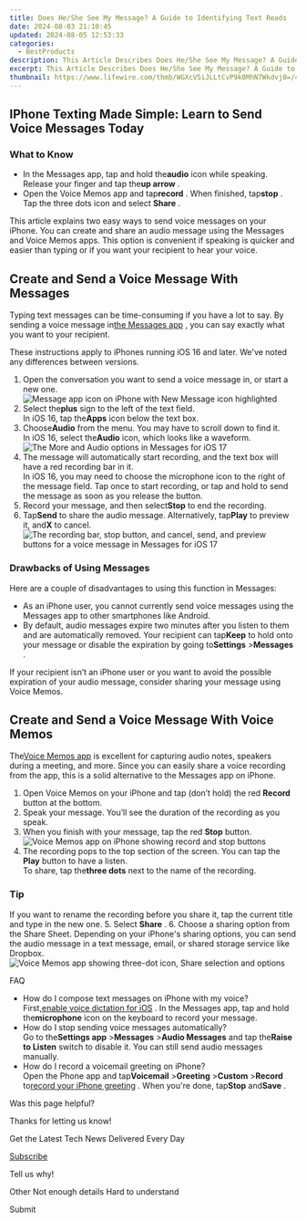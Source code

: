 ```yaml
---
title: Does He/She See My Message? A Guide to Identifying Text Reads
date: 2024-08-03 21:10:45
updated: 2024-08-05 12:53:33
categories:
  - BestProducts
description: This Article Describes Does He/She See My Message? A Guide to Identifying Text Reads
excerpt: This Article Describes Does He/She See My Message? A Guide to Identifying Text Reads
thumbnail: https://www.lifewire.com/thmb/WGXcV5iJLLtCvP9k0MhN7Wkdvj0=/400x300/filters:no_upscale():max_bytes(150000):strip_icc():format(webp)/this-is-too-stressful-1195222010-b89ca79861814454a37e0cab3e9d0719.jpg
---
```


## IPhone Texting Made Simple: Learn to Send Voice Messages Today
### What to Know

* In the Messages app, tap and hold the**audio** icon while speaking. Release your finger and tap the**up arrow** .
* Open the Voice Memos app and tap**record** . When finished, tap**stop** . Tap the three dots icon and select **Share** .

 This article explains two easy ways to send voice messages on your iPhone. You can create and share an audio message using the Messages and Voice Memos apps. This option is convenient if speaking is quicker and easier than typing or if you want your recipient to hear your voice.

## Create and Send a Voice Message With Messages

 Typing text messages can be time-consuming if you have a lot to say. By sending a voice message in[the Messages app](https://www.lifewire.com/imessage-apples-free-texting-app-1999185) , you can say exactly what you want to your recipient.

 These instructions apply to iPhones running iOS 16 and later. We've noted any differences between versions.

1. Open the conversation you want to send a voice message in, or start a new one.  
![Message app icon on iPhone with New Message icon highlighted](https://www.lifewire.com/thmb/A-SaD3LfHhks1h-DkX8NTEPr-PI=/1500x0/filters:no_upscale():max_bytes(150000):strip_icc():format(webp)/A1-send-voice-messages-iphone-5199864-e4361686446647f1ae2290a2992904a5.jpg)
2. Select the**plus** sign to the left of the text field.  
 In iOS 16, tap the**Apps** icon below the text box.
3. Choose**Audio** from the menu. You may have to scroll down to find it.  
 In iOS 16, select the**Audio** icon, which looks like a waveform.  
![The More and Audio options in Messages for iOS 17](https://www.lifewire.com/thmb/r_0VlzW2AusrkGs7h070Hojs6tg=/1500x0/filters:no_upscale():max_bytes(150000):strip_icc():format(webp)/More-and-Audio-a41209c323ea422bbcea9236fd26e858.jpg)
4. The message will automatically start recording, and the text box will have a red recording bar in it.  
 In iOS 16, you may need to choose the microphone icon to the right of the message field. Tap once to start recording, or tap and hold to send the message as soon as you release the button.
5. Record your message, and then select**Stop** to end the recording.
6. Tap**Send** to share the audio message. Alternatively, tap**Play** to preview it, and**X** to cancel.  
![The recording bar, stop button, and cancel, send, and preview buttons for a voice message in Messages for iOS 17](https://www.lifewire.com/thmb/sTqipQrHLcQarZqKDQPXZpHwCWo=/1500x0/filters:no_upscale():max_bytes(150000):strip_icc():format(webp)/Record-voice-memo-f1227deae1c04346af41582dfe9d820d.jpg)

### Drawbacks of Using Messages

 Here are a couple of disadvantages to using this function in Messages:

* As an iPhone user, you cannot currently send voice messages using the Messages app to other smartphones like Android.
* By default, audio messages expire two minutes after you listen to them and are automatically removed. Your recipient can tap**Keep** to hold onto your message or disable the expiration by going to**Settings** \>**Messages** .

 If your recipient isn’t an iPhone user or you want to avoid the possible expiration of your audio message, consider sharing your message using Voice Memos.

## Create and Send a Voice Message With Voice Memos

 The[Voice Memos app](https://www.lifewire.com/how-to-use-voice-memos-on-iphone-4799058) is excellent for capturing audio notes, speakers during a meeting, and more. Since you can easily share a voice recording from the app, this is a solid alternative to the Messages app on iPhone.

1. Open Voice Memos on your iPhone and tap (don’t hold) the red **Record** button at the bottom.
2. Speak your message. You’ll see the duration of the recording as you speak.
3. When you finish with your message, tap the red **Stop** button.  
![Voice Memos app on iPhone showing record and stop buttons](https://www.lifewire.com/thmb/2_63ut4LxIyAJWKQ8B09aZfN3GQ=/1500x0/filters:no_upscale():max_bytes(150000):strip_icc():format(webp)/B1-send-voice-messages-iphone-5199864-8bd9efbee2b74c8eb666703fa3a9dac4.jpg)
4. The recording pops to the top section of the screen. You can tap the **Play** button to have a listen.  
 To share, tap the**three dots** next to the name of the recording.  

### Tip  

 If you want to rename the recording before you share it, tap the current title and type in the new one.
5. Select **Share** .
6. Choose a sharing option from the Share Sheet. Depending on your iPhone's sharing options, you can send the audio message in a text message, email, or shared storage service like Dropbox.  
![Voice Memos app showing three-dot icon, Share selection and options](https://www.lifewire.com/thmb/Gw0s1etfHGcauSAdg887IPhFT2Y=/1500x0/filters:no_upscale():max_bytes(150000):strip_icc():format(webp)/B2-send-voice-messages-iphone-5199864-3f38aeb132ab4afeaa4be14920834a4d.jpg)

 FAQ

* How do I compose text messages on iPhone with my voice?  
 First,[enable voice dictation for iOS](https://www.lifewire.com/use-ipad-voice-dictation-4103815) . In the Messages app, tap and hold the**microphone** icon on the keyboard to record your message.
* How do I stop sending voice messages automatically?  
 Go to the**Settings app** \>**Messages** \>**Audio Messages** and tap the**Raise to Listen** switch to disable it. You can still send audio messages manually.
* How do I record a voicemail greeting on iPhone?  
 Open the Phone app and tap**Voicemail** \>**Greeting** \>**Custom** \>**Record** to[record your iPhone greeting](https://www.lifewire.com/record-iphone-voicemail-greeting-2000559) . When you're done, tap**Stop** and**Save** .

Was this page helpful?

Thanks for letting us know!

 Get the Latest Tech News Delivered Every Day

[Subscribe](https://www.lifewire.com/#)

Tell us why!

 Other  Not enough details  Hard to understand

 Submit

<ins class="adsbygoogle"
     style="display:block"
     data-ad-format="autorelaxed"
     data-ad-client="ca-pub-7571918770474297"
     data-ad-slot="1223367746"></ins>



<ins class="adsbygoogle"
     style="display:block"
     data-ad-client="ca-pub-7571918770474297"
     data-ad-slot="8358498916"
     data-ad-format="auto"
     data-full-width-responsive="true"></ins>
